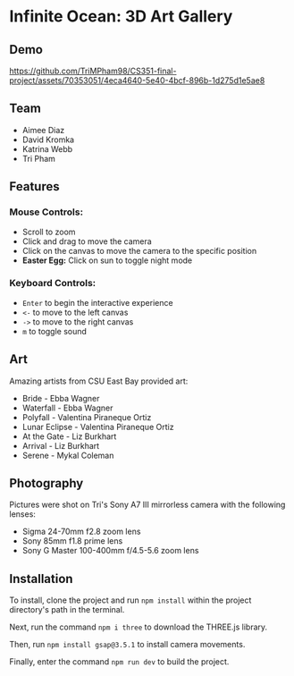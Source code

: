 # Infinite Ocean: 3D Art Gallery

## Demo

https://github.com/TriMPham98/CS351-final-project/assets/70353051/4eca4640-5e40-4bcf-896b-1d275d1e5ae8

## Team
* Aimee Diaz
* David Kromka
* Katrina Webb
* Tri Pham

## Features

### Mouse Controls:
* Scroll to zoom
* Click and drag to move the camera
* Click on the canvas to move the camera to the specific position
* **Easter Egg:** Click on sun to toggle night mode

### Keyboard Controls:
* ```Enter``` to begin the interactive experience
* ```<-``` to move to the left canvas
* ```->``` to move to the right canvas
* ```m``` to toggle sound

## Art
Amazing artists from CSU East Bay provided art:
* Bride - Ebba Wagner
* Waterfall - Ebba Wagner
* Polyfall - Valentina Piraneque Ortiz
* Lunar Eclipse - Valentina Piraneque Ortiz
* At the Gate - Liz Burkhart
* Arrival - Liz Burkhart
* Serene - Mykal Coleman

## Photography
Pictures were shot on Tri's Sony A7 III mirrorless camera with the following lenses: 
* Sigma 24-70mm f2.8 zoom lens
* Sony 85mm f1.8 prime lens
* Sony G Master 100-400mm f/4.5-5.6 zoom lens
  
## Installation
To install, clone the project and run ```npm install``` within the project directory's path in the terminal.

Next, run the command ```npm i three``` to download the THREE.js library.

Then, run ```npm install gsap@3.5.1``` to install camera movements.

Finally, enter the command ```npm run dev``` to build the project.
